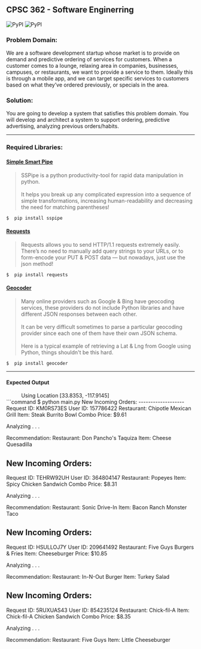 ## CPSC 362 - Software Enginerring
![PyPI](https://img.shields.io/badge/Python-v3.7.2-informational.svg) 
![PyPI](https://img.shields.io/badge/pip-v20.1-informational.svg)

### Problem Domain:
We are a software development startup whose market is to provide on demand and predictive ordering of services for customers.  When a customer comes to a lounge, relaxing area in companies, businesses, campuses, or restaurants, we want to provide a service to them.  Ideally this is through a mobile app, and we can target specific services to customers based on what they’ve ordered previously, or specials in the area.

### Solution:
You are going to develop a system that satisfies this problem domain.  You will develop and architect a system to support ordering, predictive advertising, analyzing previous orders/habits.

------

### Required Libraries:
#### [Simple Smart Pipe](https://pypi.org/project/sspipe/)
> SSPipe is a python productivity-tool for rapid data manipulation in python.<br><br>It helps you break up any complicated expression into a sequence of simple transformations, increasing human-readability and decreasing the need for matching parentheses!
```
$  pip install sspipe
```

#### [Requests](https://pypi.org/project/requests/)
> Requests allows you to send HTTP/1.1 requests extremely easily. There’s no need to manually add query strings to your URLs, or to form-encode your PUT & POST data — but nowadays, just use the json method!
```
$  pip install requests
```

#### [Geocoder](https://pypi.org/project/geocoder/)
> Many online providers such as Google & Bing have geocoding services, these providers do not include Python libraries and have different JSON responses between each other.<br><br>
It can be very difficult sometimes to parse a particular geocoding provider since each one of them have their own JSON schema.<br><br>
Here is a typical example of retrieving a Lat & Lng from Google using Python, things shouldn't be this hard.
```
$  pip install geocoder
```

------

#### Expected Output
<dd>Using Location [33.8353, -117.9145]</dd>
```command
$ python main.py
New Incoming Orders:
-------------------
Request ID:     KM0RS73ES
User ID:        157786422
Restaurant:     Chipotle Mexican Grill
Item:           Steak Burrito Bowl Combo
Price:          $9.61


Analyzing . . .


Recommendation:
Restaurant:     Don Pancho's Taquiza
Item:           Cheese Quesadilla   

New Incoming Orders:
-------------------
Request ID:     TEHRW92UH
User ID:        364804147
Restaurant:     Popeyes
Item:           Spicy Chicken Sandwich Combo
Price:          $8.31


Analyzing . . .


Recommendation:
Restaurant:     Sonic Drive-In
Item:           Bacon Ranch Monster Taco

New Incoming Orders:
-------------------
Request ID:     HSULLOJ7Y
User ID:        209641492
Restaurant:     Five Guys Burgers & Fries
Item:           Cheeseburger
Price:          $10.85


Analyzing . . .


Recommendation:
Restaurant:     In-N-Out Burger
Item:           Turkey Salad   

New Incoming Orders:
-------------------
Request ID:     5RUXUAS43
User ID:        854235124
Restaurant:     Chick-fil-A
Item:           Chick-fil-A Chicken Sandwich Combo
Price:          $8.35


Analyzing . . .


Recommendation:
Restaurant:     Five Guys
Item:           Little Cheeseburger

```
